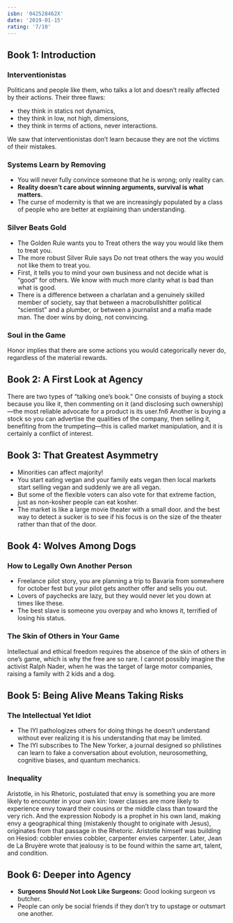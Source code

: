 ```yaml
---
isbn: '042528462X'
date: '2019-01-15'
rating: '7/10'
---
```


## Book 1: Introduction

### Interventionistas

Politicans and people like them, who talks a lot and doesn’t really affected by their actions. Their three flaws:

- they think in statics not dynamics,
- they think in low, not high, dimensions,
- they think in terms of actions, never interactions.

We saw that interventionistas don’t learn because they are not the victims of their mistakes.

### Systems Learn by Removing

- You will never fully convince someone that he is wrong; only reality can.
- **Reality doesn’t care about winning arguments, survival is what matters.**
- The curse of modernity is that we are increasingly populated by a class of people who are better at explaining than understanding.

### Silver Beats Gold

- The Golden Rule wants you to Treat others the way you would like them to treat you.
- The more robust Silver Rule says Do not treat others the way you would not like them to treat you.
- First, it tells you to mind your own business and not decide what is “good” for others. We know with much more clarity what is bad than what is good.
- There is a difference between a charlatan and a genuinely skilled member of society, say that between a macrobullshitter political “scientist” and a plumber, or between a journalist and a mafia made man. The doer wins by doing, not convincing.

### Soul in the Game

Honor implies that there are some actions you would categorically never do, regardless of the material rewards.

## Book 2: A First Look at Agency

There are two types of “talking one’s book.” One consists of buying a stock because you like it, then commenting on it (and disclosing such ownership)—the most reliable advocate for a product is its user.fn6 Another is buying a stock so you can advertise the qualities of the company, then selling it, benefiting from the trumpeting—this is called market manipulation, and it is certainly a conflict of interest.

## Book 3: That Greatest Asymmetry

- Minorities can affect majority!
- You start eating vegan and your family eats vegan then local markets start selling vegan and suddenly we are all vegan.
- But some of the flexible voters can also vote for that extreme faction, just as non-kosher people can eat kosher.
- The market is like a large movie theater with a small door. and the best way to detect a sucker is to see if his focus is on the size of the theater rather than that of the door.

## Book 4: Wolves Among Dogs

### How to Legally Own Another Person

- Freelance pilot story, you are planning a trip to Bavaria from somewhere for october fest but your pilot gets another offer and sells you out.
- Lovers of paychecks are lazy, but they would never let you down at times like these.
- The best slave is someone you overpay and who knows it, terrified of losing his status.

### The Skin of Others in Your Game

Intellectual and ethical freedom requires the absence of the skin of others in one’s game, which is why the free are so rare. I cannot possibly imagine the activist Ralph Nader, when he was the target of large motor companies, raising a family with 2 kids and a dog.

## Book 5: Being Alive Means Taking Risks

### The Intellectual Yet Idiot

- The IYI pathologizes others for doing things he doesn’t understand without ever realizing it is his understanding that may be limited.
- The IYI subscribes to The New Yorker, a journal designed so philistines can learn to fake a conversation about evolution, neurosomething, cognitive biases, and quantum mechanics.

### Inequality

Aristotle, in his Rhetoric, postulated that envy is something you are more likely to encounter in your own kin: lower classes are more likely to experience envy toward their cousins or the middle class than toward the very rich. And the expression Nobody is a prophet in his own land, making envy a geographical thing (mistakenly thought to originate with Jesus), originates from that passage in the Rhetoric. Aristotle himself was building on Hesiod: cobbler envies cobbler, carpenter envies carpenter. Later, Jean de La Bruyère wrote that jealousy is to be found within the same art, talent, and condition.

## Book 6: Deeper into Agency

- **Surgeons Should Not Look Like Surgeons:** Good looking surgeon vs butcher.
- People can only be social friends if they don’t try to upstage or outsmart one another.
